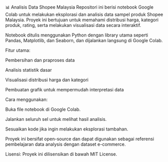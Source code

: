 📊 Analisis Data Shopee Malaysia
Repositori ini berisi notebook Google Colab untuk melakukan eksplorasi dan analisis data sampel produk Shopee Malaysia. Proyek ini bertujuan untuk memahami distribusi harga, kategori produk, rating, serta melakukan visualisasi data secara interaktif.

Notebook ditulis menggunakan Python dengan library utama seperti Pandas, Matplotlib, dan Seaborn, dan dijalankan langsung di Google Colab.

Fitur utama:

Pembersihan dan praproses data

Analisis statistik dasar

Visualisasi distribusi harga dan kategori

Pembuatan grafik untuk mempermudah interpretasi data

Cara menggunakan:

Buka file notebook di Google Colab.

Jalankan seluruh sel untuk melihat hasil analisis.

Sesuaikan kode jika ingin melakukan eksplorasi tambahan.

Proyek ini bersifat open-source dan dapat digunakan sebagai referensi pembelajaran data analysis dengan dataset e-commerce.

Lisensi:
Proyek ini dilisensikan di bawah MIT License.
